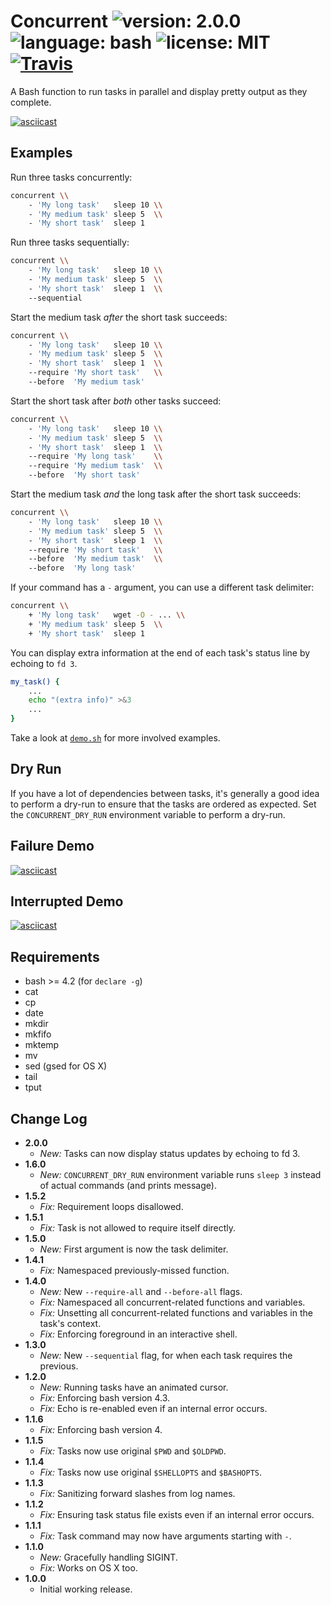# Concurrent ![version: 2.0.0](https://img.shields.io/badge/version-2.0.0-green.svg?style=flat-square) ![language: bash](https://img.shields.io/badge/language-bash-blue.svg?style=flat-square) ![license: MIT](https://img.shields.io/badge/license-MIT-blue.svg?style=flat-square) [![Travis](https://img.shields.io/travis/themattrix/bash-concurrent.svg?style=flat-square)](https://travis-ci.org/themattrix/bash-concurrent)

A Bash function to run tasks in parallel and display pretty output as they complete.

[![asciicast](https://asciinema.org/a/34219.png)](https://asciinema.org/a/34219)


## Examples

Run three tasks concurrently:

```bash
concurrent \\
    - 'My long task'   sleep 10 \\
    - 'My medium task' sleep 5  \\
    - 'My short task'  sleep 1
```

Run three tasks sequentially:

```bash
concurrent \\
    - 'My long task'   sleep 10 \\
    - 'My medium task' sleep 5  \\
    - 'My short task'  sleep 1  \\
    --sequential
```

Start the medium task *after* the short task succeeds:

```bash
concurrent \\
    - 'My long task'   sleep 10 \\
    - 'My medium task' sleep 5  \\
    - 'My short task'  sleep 1  \\
    --require 'My short task'   \\
    --before  'My medium task'
```

Start the short task after *both* other tasks succeed:

```bash
concurrent \\
    - 'My long task'   sleep 10 \\
    - 'My medium task' sleep 5  \\
    - 'My short task'  sleep 1  \\
    --require 'My long task'    \\
    --require 'My medium task'  \\
    --before  'My short task'
```

Start the medium task *and* the long task after the short task succeeds:

```bash
concurrent \\
    - 'My long task'   sleep 10 \\
    - 'My medium task' sleep 5  \\
    - 'My short task'  sleep 1  \\
    --require 'My short task'   \\
    --before  'My medium task'  \\
    --before  'My long task'
```

If your command has a `-` argument, you can use a different task delimiter:

```bash
concurrent \\
    + 'My long task'   wget -O - ... \\
    + 'My medium task' sleep 5  \\
    + 'My short task'  sleep 1
```

You can display extra information at the end of each task's status line by
echoing to `fd 3`.

```bash
my_task() {
    ...
    echo "(extra info)" >&3
    ...
}
```

Take a look at [`demo.sh`](demo.sh) for more involved examples.


## Dry Run

If you have a lot of dependencies between tasks, it's generally a good idea to
perform a dry-run to ensure that the tasks are ordered as expected. Set the
`CONCURRENT_DRY_RUN` environment variable to perform a dry-run.


## Failure Demo

[![asciicast](https://asciinema.org/a/34217.png)](https://asciinema.org/a/34217)


## Interrupted Demo

[![asciicast](https://asciinema.org/a/34218.png)](https://asciinema.org/a/34218)


## Requirements

- bash >= 4.2 (for `declare -g`)
- cat
- cp
- date
- mkdir
- mkfifo
- mktemp
- mv
- sed (gsed for OS X)
- tail
- tput


## Change Log

- **2.0.0**
  - *New:* Tasks can now display status updates by echoing to fd 3.
- **1.6.0**
  - *New:* `CONCURRENT_DRY_RUN` environment variable runs `sleep 3` instead of actual commands (and prints message).
- **1.5.2**
  - *Fix:* Requirement loops disallowed.
- **1.5.1**
  - *Fix:* Task is not allowed to require itself directly.
- **1.5.0**
  - *New:* First argument is now the task delimiter.
- **1.4.1**
  - *Fix:* Namespaced previously-missed function.
- **1.4.0**
  - *New:* New `--require-all` and `--before-all` flags.
  - *Fix:* Namespaced all concurrent-related functions and variables.
  - *Fix:* Unsetting all concurrent-related functions and variables in the task's context.
  - *Fix:* Enforcing foreground in an interactive shell.
- **1.3.0**
  - *New:* New `--sequential` flag, for when each task requires the previous.
- **1.2.0**
  - *New:* Running tasks have an animated cursor.
  - *Fix:* Enforcing bash version 4.3.
  - *Fix:* Echo is re-enabled even if an internal error occurs.
- **1.1.6**
  - *Fix:* Enforcing bash version 4.
- **1.1.5**
  - *Fix:* Tasks now use original `$PWD` and `$OLDPWD`.
- **1.1.4**
  - *Fix:* Tasks now use original `$SHELLOPTS` and `$BASHOPTS`.
- **1.1.3**
  - *Fix:* Sanitizing forward slashes from log names.
- **1.1.2**
  - *Fix:* Ensuring task status file exists even if an internal error occurs.
- **1.1.1**
  - *Fix:* Task command may now have arguments starting with `-`.
- **1.1.0**
  - *New:* Gracefully handling SIGINT.
  - *Fix:* Works on OS X too.
- **1.0.0**
  - Initial working release.
